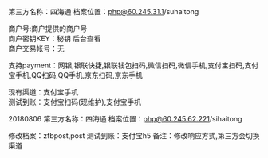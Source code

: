 第三方名称：四海通 
档案位置：php@60.245.31.1/suhaitong 
 
商户号:商户提供的商户号  
商户密钥KEY：秘钥 后台查看  
商户交易帐号：无  
 
支持payment：网银,银联快捷,银联钱包扫码,微信扫码,微信手机,支付宝扫码,支付宝手机,QQ扫码,QQ手机,京东扫码,京东手机  
 
现有渠道：支付宝手机  
测试到账：支付宝扫码(现维护),支付宝手机  
 
20180806
第三方名称：四海通 
档案位置：php@60.245.62.221/sihaitong  

修改档案：zfbpost,post
测试到账：支付宝h5
备注：修改响应方式,第三方会切换渠道
